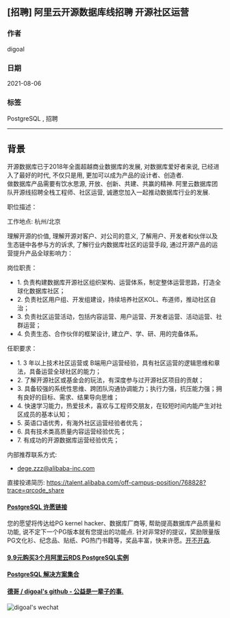 ## [招聘] 阿里云开源数据库线招聘 开源社区运营    
    
### 作者    
digoal    
    
### 日期    
2021-08-06    
    
### 标签    
PostgreSQL , 招聘     
    
----    
    
## 背景    
开源数据库已于2018年全面超越商业数据库的发展, 对数据库爱好者来说, 已经进入了最好的时代, 不仅只是用, 更加可以成为产品的设计者、创造者.      
做数据库产品需要有饮水思源, 开放、创新、共建、共赢的精神. 阿里云数据库团队开源线招聘全栈工程师、社区运营, 诚邀您加入一起推动数据库行业的发展.    
    
职位描述：      
  
工作地点: 杭州/北京  
    
理解开源的价值, 理解开源对客户、对公司的意义, 了解用户、开发者和伙伴以及生态链中各参与方的诉求, 了解行业内数据库社区的运营手段, 通过开源产品的运营提升产品全球影响力：  
  
岗位职责：   
- 1\. 负责构建数据库开源社区组织架构、运营体系，制定整体运营思路，打造全球化数据库社区； 
- 2\. 负责社区用户组、开发组建设，持续培养社区KOL、布道师，推动社区自治；
- 3\. 负责社区运营活动，包括内容运营、用户运营、开发者运营、活动运营、社群运营；  
- 4\. 负责生态、合作伙伴的框架设计, 建立产、学、研、用的完备体系。 							
  
任职要求：   
- 1\. 3 年以上技术社区运营或 B端用户运营经验，具有社区运营的逻辑思维和章法，具备运营全球社区的能力； 
- 2\. 了解开源社区或基金会的玩法，有深度参与过开源社区项目的贡献；  
- 3\. 具备较强的系统性思维、跨团队沟通协调能力；执行力强，抗压能力强；拥有良好的目标、需求、结果导向思维； 
- 4\. 快速学习能力，热爱技术，喜欢与工程师交朋友，在较短时间内能产生对社区成员的基本认知；  
- 5\. 英语口语优秀，有海外社区运营经验者优先；  
- 6\. 具有技术类高质量内容运营经验优先；  
- 7\. 有成功的开源数据库运营经验优先；  		
    
内部推荐联系方式:    
- dege.zzz@alibaba-inc.com    
    
直接投递简历: https://talent.alibaba.com/off-campus-position/768828?trace=qrcode_share  
    
  
#### [PostgreSQL 许愿链接](https://github.com/digoal/blog/issues/76 "269ac3d1c492e938c0191101c7238216")
您的愿望将传达给PG kernel hacker、数据库厂商等, 帮助提高数据库产品质量和功能, 说不定下一个PG版本就有您提出的功能点. 针对非常好的提议，奖励限量版PG文化衫、纪念品、贴纸、PG热门书籍等，奖品丰富，快来许愿。[开不开森](https://github.com/digoal/blog/issues/76 "269ac3d1c492e938c0191101c7238216").  
  
  
#### [9.9元购买3个月阿里云RDS PostgreSQL实例](https://www.aliyun.com/database/postgresqlactivity "57258f76c37864c6e6d23383d05714ea")
  
  
#### [PostgreSQL 解决方案集合](https://yq.aliyun.com/topic/118 "40cff096e9ed7122c512b35d8561d9c8")
  
  
#### [德哥 / digoal's github - 公益是一辈子的事.](https://github.com/digoal/blog/blob/master/README.md "22709685feb7cab07d30f30387f0a9ae")
  
  
![digoal's wechat](../pic/digoal_weixin.jpg "f7ad92eeba24523fd47a6e1a0e691b59")
  
